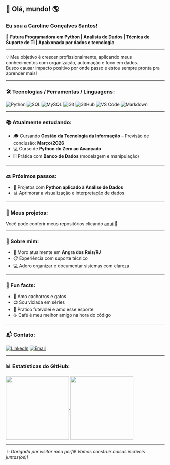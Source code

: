 ## 👋 Olá, mundo! 🌎  
### Eu sou a Caroline Gonçalves Santos!

🎯 **Futura Programadora em Python | Analista de Dados | Técnica de Suporte de TI | Apaixonada por dados e tecnologia**

---

💡 Meu objetivo é crescer profissionalmente, aplicando meus conhecimentos com organização, automação e foco em dados.  
Busco causar impacto positivo por onde passo e estou sempre pronta pra aprender mais!

---

### 🛠️ Tecnologias / Ferramentas / Linguagens:

![Python](https://img.shields.io/badge/Python-3776AB?style=for-the-badge&logo=python&logoColor=white)
![SQL](https://img.shields.io/badge/SQL-4479A1?style=for-the-badge&logo=postgresql&logoColor=white)
![MySQL](https://img.shields.io/badge/MySQL-00758F?style=for-the-badge&logo=mysql&logoColor=white)
![Git](https://img.shields.io/badge/Git-F05032?style=for-the-badge&logo=git&logoColor=white)
![GitHub](https://img.shields.io/badge/GitHub-000?style=for-the-badge&logo=github&logoColor=white)
![VS Code](https://img.shields.io/badge/VS%20Code-007ACC?style=for-the-badge&logo=visual-studio-code&logoColor=white)
![Markdown](https://img.shields.io/badge/Markdown-000000?style=for-the-badge&logo=markdown&logoColor=white)

---

### 📚 Atualmente estudando:
- 🎓 Cursando **Gestão da Tecnologia da Informação** – Previsão de conclusão: **Março/2026**
- 💻 Curso de **Python do Zero ao Avançado**
- 🗄️ Prática com **Banco de Dados** (modelagem e manipulação)

---

### 🔜 Próximos passos:
- 🚀 Projetos com **Python aplicado à Análise de Dados**
- 📊 Aprimorar a visualização e interpretação de dados

---

### 💼 Meus projetos:
Você pode conferir meus repositórios clicando [aqui](https://github.com/carolinesantosti?tab=repositories) 🚀

---

### 👤 Sobre mim:
- 📍 Moro atualmente em **Angra dos Reis/RJ**
- 📋 Experiência com suporte técnico
- 💻 Adoro organizar e documentar sistemas com clareza

---

### 🧠 Fun facts:
- 🐾 Amo cachorros e gatos
- 📺 Sou viciada em séries
- 🏐 Pratico futevôlei e amo esse esporte
- ☕ Café é meu melhor amigo na hora do código

---

### 📬 Contato:
[![LinkedIn](https://img.shields.io/badge/LinkedIn-0077B5?style=flat&logo=linkedin&logoColor=white)](https://www.linkedin.com/in/carolinesantosti/)
[![Email](https://img.shields.io/badge/Email-carolinegsantos34@gmail.com-D14836?style=flat&logo=gmail&logoColor=white)](mailto:carolinegsantos34@gmail.com)

---

### 📊 Estatísticas do GitHub:

<a href="https://github.com/anuraghazra/github-readme-stats">
  <img height=200 align="center" src="https://github-readme-stats.vercel.app/api?username=carolinesantosti&show_icons=true&theme=outrun" />
</a>
<a href="https://github.com/carolinesantosti/convoychat">
  <img height=200 align="center" src="https://github-readme-stats.vercel.app/api/top-langs?username=carolinesantosti&theme=outrun&layout=compact&langs_count=8&card_width=100" />
</a>

      
---

_✨ Obrigada por visitar meu perfil! Vamos construir coisas incríveis juntas(os)!_
